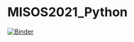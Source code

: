 # MISOS2021_Python



[![Binder](https://mybinder.org/badge_logo.svg)](https://mybinder.org/v2/gh/taiwithers/MISOS2021_Python/HEAD)
